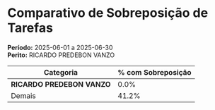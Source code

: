 # Comparativo de Sobreposição de Tarefas

**Período:** 2025-06-01 a 2025-06-30  
**Perito:** RICARDO PREDEBON VANZO

| Categoria  | % com Sobreposição |
|------------|---------------------|
| **RICARDO PREDEBON VANZO** | 0.0%       |
| Demais     | 41.2%       |
